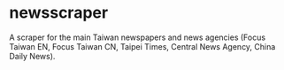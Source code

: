 # newsscraper

A scraper for the main Taiwan newspapers and news agencies (Focus Taiwan EN, Focus Taiwan CN, Taipei Times, Central News Agency, China Daily News).
